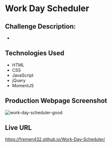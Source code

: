 # Work Day Scheduler
## Challenge Description:
* 
## Technologies Used
* HTML
* CSS
* JavaScript
* jQuery
* MomentJS
## Production Webpage Screenshot
![work-day-scheduler-good](https://user-images.githubusercontent.com/87861603/133024210-b4b1c8b5-5fdf-4d30-b4ef-12b770470b3b.png)
## Live URL
https://fremen432.github.io/Work-Day-Scheduler/
